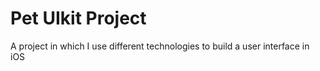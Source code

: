 # Pet UIkit Project

A project in which I use different technologies to build a user interface in iOS
